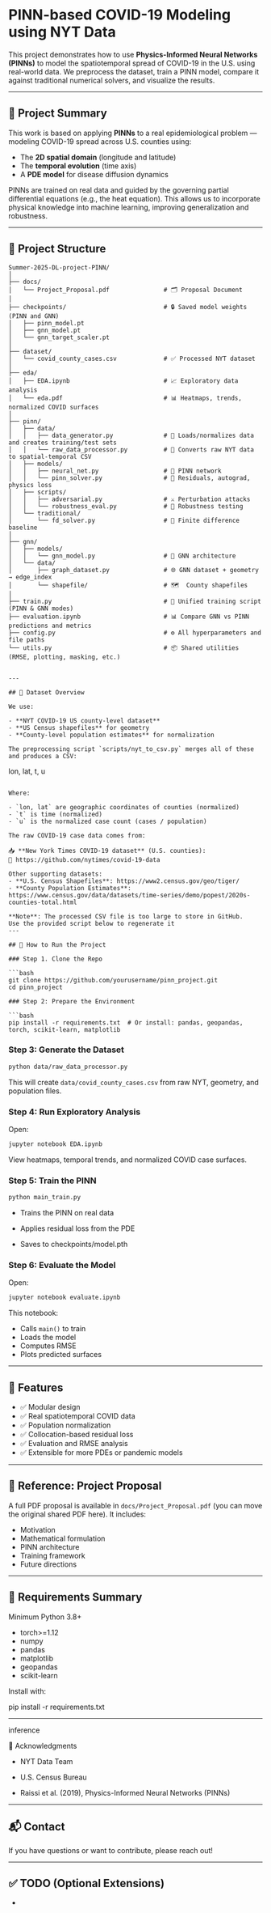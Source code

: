 # PINN-based COVID-19 Modeling using NYT Data

This project demonstrates how to use **Physics-Informed Neural Networks (PINNs)** to model the spatiotemporal spread of COVID-19 in the U.S. using real-world data. We preprocess the dataset, train a PINN model, compare it against traditional numerical solvers, and visualize the results.

---

## 🧠 Project Summary

This work is based on applying **PINNs** to a real epidemiological problem — modeling COVID-19 spread across U.S. counties using:

- The **2D spatial domain** (longitude and latitude)
- The **temporal evolution** (time axis)
- A **PDE model** for disease diffusion dynamics

PINNs are trained on real data and guided by the governing partial differential equations (e.g., the heat equation). This allows us to incorporate physical knowledge into machine learning, improving generalization and robustness.


---

## 📁 Project Structure

```
Summer-2025-DL-project-PINN/
│
├── docs/
│   └── Project_Proposal.pdf               # 🗂️ Proposal Document
│
├── checkpoints/                           # 🔒 Saved model weights (PINN and GNN)
│   ├── pinn_model.pt
│   ├── gnn_model.pt
│   └── gnn_target_scaler.pt
│
├── dataset/
│   └── covid_county_cases.csv             # ✅ Processed NYT dataset
│
├── eda/
│   ├── EDA.ipynb                          # 📈 Exploratory data analysis
│   └── eda.pdf                            # 📊 Heatmaps, trends, normalized COVID surfaces
│
├── pinn/
│   ├── data/
│   │   ├── data_generator.py              # 🔁 Loads/normalizes data and creates training/test sets
│   │   └── raw_data_processor.py          # 🔁 Converts raw NYT data to spatial-temporal CSV
│   ├── models/
│   │   ├── neural_net.py                  # 🧠 PINN network
│   │   └── pinn_solver.py                 # 🔧 Residuals, autograd, physics loss
│   ├── scripts/
│   │   ├── adversarial.py                 # ⚔️ Perturbation attacks
│   │   └── robustness_eval.py             # 🧪 Robustness testing
│   └── traditional/
│       └── fd_solver.py                   # 🧮 Finite difference baseline
│
├── gnn/
│   ├── models/
│   │   └── gnn_model.py                   # 🧠 GNN architecture
│   └── data/
│       ├── graph_dataset.py               # 🌐 GNN dataset + geometry → edge_index
│       └── shapefile/                     # 🗺️  County shapefiles
│
├── train.py                               # 🚀 Unified training script (PINN & GNN modes)
├── evaluation.ipynb                       # 📊 Compare GNN vs PINN predictions and metrics
├── config.py                              # ⚙️ All hyperparameters and file paths
└── utils.py                               # 📦 Shared utilities (RMSE, plotting, masking, etc.)


---

## 📌 Dataset Overview

We use:

- **NYT COVID-19 US county-level dataset**
- **US Census shapefiles** for geometry
- **County-level population estimates** for normalization

The preprocessing script `scripts/nyt_to_csv.py` merges all of these and produces a CSV:

```
lon, lat, t, u
```

Where:

- `lon, lat` are geographic coordinates of counties (normalized)
- `t` is time (normalized)
- `u` is the normalized case count (cases / population)

The raw COVID-19 case data comes from:

📥 **New York Times COVID-19 dataset** (U.S. counties):  
🔗 https://github.com/nytimes/covid-19-data

Other supporting datasets:
- **U.S. Census Shapefiles**: https://www2.census.gov/geo/tiger/
- **County Population Estimates**: https://www.census.gov/data/datasets/time-series/demo/popest/2020s-counties-total.html

**Note**: The processed CSV file is too large to store in GitHub.  
Use the provided script below to regenerate it
---

## 🚀 How to Run the Project

### Step 1. Clone the Repo

```bash
git clone https://github.com/yourusername/pinn_project.git
cd pinn_project

### Step 2: Prepare the Environment

```bash
pip install -r requirements.txt  # Or install: pandas, geopandas, torch, scikit-learn, matplotlib
```

### Step 3: Generate the Dataset

```bash
python data/raw_data_processor.py
```

This will create `data/covid_county_cases.csv` from raw NYT, geometry, and population files.

### Step 4: Run Exploratory Analysis

Open:

```bash
jupyter notebook EDA.ipynb
```

View heatmaps, temporal trends, and normalized COVID case surfaces.

### Step 5: Train the PINN

```bash
python main_train.py
```

- Trains the PINN on real data

- Applies residual loss from the PDE

- Saves to checkpoints/model.pth

### Step 6: Evaluate the Model

Open:

```bash
jupyter notebook evaluate.ipynb
```

This notebook:

- Calls `main()` to train
- Loads the model
- Computes RMSE
- Plots predicted surfaces

---

## 📌 Features

- ✅ Modular design
- ✅ Real spatiotemporal COVID data
- ✅ Population normalization
- ✅ Collocation-based residual loss
- ✅ Evaluation and RMSE analysis
- ✅ Extensible for more PDEs or pandemic models

---

## 📄 Reference: Project Proposal

A full PDF proposal is available in `docs/Project_Proposal.pdf` (you can move the original shared PDF here). It includes:

- Motivation
- Mathematical formulation
- PINN architecture
- Training framework
- Future directions

---

## 🧪 Requirements Summary
Minimum Python 3.8+
- torch>=1.12
- numpy
- pandas
- matplotlib
- geopandas
- scikit-learn

Install with:

pip install -r requirements.txt

---

inference

🤝 Acknowledgments
- NYT Data Team

- U.S. Census Bureau

- Raissi et al. (2019), Physics-Informed Neural Networks (PINNs)

---

## 📬 Contact

If you have questions or want to contribute, please reach out!

---

## ✅ TODO (Optional Extensions)

-


